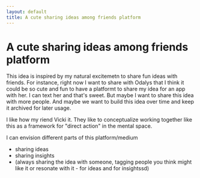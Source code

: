 ```yaml
---
layout: default
title: A cute sharing ideas among friends platform
---
```

# A cute sharing ideas among friends platform

This idea is inspired by my natural excitemetn to share fun ideas with friends. For instance, right now I want to share with Odalys that I think it could be so cute and fun to have a platformt to share my idea for an app with her. I can text her and that's sweet. But maybe I want to share this idea with more people. And maybe we want to build this idea over time and keep it archived for later usage. 

I like how my riend Vicki it. They like to conceptualize working together like this as a framework for "direct action" in the mental space. 

I can envision different parts of this platform/medium

- sharing ideas
- sharing insights 
- (always sharing the idea with someone, tagging people you think might like it or resonate with it - for ideas and for insightssd)

